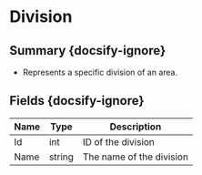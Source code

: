 # Division

## Summary {docsify-ignore}
* Represents a specific division of an area.

## Fields {docsify-ignore}

| Name  | Type | Description |
|---|---|---|
| Id | int | ID of the division |
| Name | string | The name of the division |